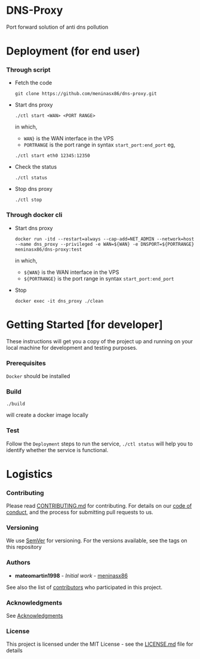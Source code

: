 # DNS-Proxy 

Port forward solution of anti dns pollution

# Deployment (for end user)

### Through script

* Fetch the code
  ```
  git clone https://github.com/meninasx86/dns-proxy.git
  ```

* Start dns proxy
  ```
  ./ctl start <WAN> <PORT RANGE>
  ```

  in which, 
    * `WAN}` is the WAN interface in the VPS 
    * `PORTRANGE` is the port range in syntax `start_port:end_port` 
  eg,

    ```
    ./ctl start eth0 12345:12350 
    ```

* Check the status
  ```
  ./ctl status
  ```

* Stop dns proxy
  ```
  ./ctl stop
  ```

### Through docker cli

* Start dns proxy 
  ```
  docker run -itd --restart=always --cap-add=NET_ADMIN --network=host --name dns_proxy --privileged -e WAN=${WAN} -e DNSPORT=${PORTRANGE} meninasx86/dns-proxy:test 
  ``` 

  in which, 

    * `${WAN}` is the WAN interface in the VPS 
    * `${PORTRANGE}` is the port range in syntax `start_port:end_port` 

* Stop 
  ```
  docker exec -it dns_proxy ./clean 
  ```

# Getting Started [for developer]

These instructions will get you a copy of the project up and running on your local machine for development and testing purposes. 

### Prerequisites

`Docker` should be installed

### Build

```
./build
```
will create a docker image locally

### Test

Follow the `Deployment` steps to run the service, `./ctl status` will help you to identify whether the service is functional.

# Logistics

### Contributing

Please read [CONTRIBUTING.md](https://github.com/meninasx86/dns-proxy/blob/master/docs/CONTRIBUTING.md) for contributing.
For details on our [code of conduct](https://github.com/meninasx86/dns-proxy/blob/master/docs/CODE_OF_CONDUCT.md), and the process for submitting pull requests to us.

### Versioning

We use [SemVer](http://semver.org/) for versioning. For the versions available, see the tags on this repository

### Authors

* **mateomartin1998** - *Initial work* - [meninasx86](https://github.com/mateomartin1998)

See also the list of [contributors](https://github.com/meninasx86/dns-proxy/graphs/contributors) who participated in this project.

### Acknowledgments

See [Acknowledgments](https://github.com/meninasx86/dns-proxy/blob/master/docs/ACKNOWLEDGMENTS.md)


### License

This project is licensed under the MIT License - see the [LICENSE.md](https://github.com/meninasx86/dns-proxy/blob/master/LICENSE.md) file for details


